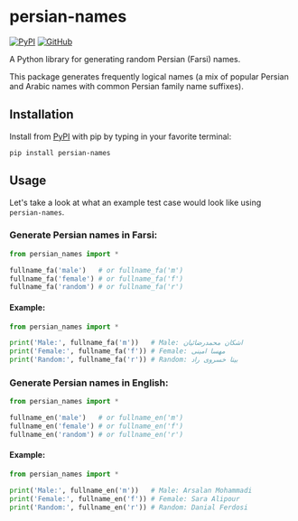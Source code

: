 # persian-names

[![PyPI](https://img.shields.io/pypi/v/persian-names?style=for-the-badge)](https://pypi.org/project/persian-names)
[![GitHub](https://img.shields.io/github/license/armanyazdi/persian-names?style=for-the-badge)](https://pypi.org/project/persian-names)

A Python library for generating random Persian (Farsi) names.

This package generates frequently logical names 
(a mix of popular Persian and Arabic names with common Persian family name suffixes).

## Installation

Install from [PyPI](https://pypi.org/project/persian-names) with pip by typing in your favorite terminal:

`pip install persian-names`

## Usage

Let's take a look at what an example test case would look like using `persian-names`.

### Generate Persian names in Farsi:

```python
from persian_names import *

fullname_fa('male')   # or fullname_fa('m')
fullname_fa('female') # or fullname_fa('f')
fullname_fa('random') # or fullname_fa('r')
```

#### Example:

```python
from persian_names import *

print('Male:', fullname_fa('m'))   # Male: اشکان محمدرضائیان
print('Female:', fullname_fa('f')) # Female: مهسا امینی
print('Random:', fullname_fa('r')) # Random: بیتا خسروی راد
```

### Generate Persian names in English:

```python
from persian_names import *

fullname_en('male')   # or fullname_en('m')
fullname_en('female') # or fullname_en('f')
fullname_en('random') # or fullname_en('r')
```

#### Example:

```python
from persian_names import *

print('Male:', fullname_en('m'))   # Male: Arsalan Mohammadi
print('Female:', fullname_en('f')) # Female: Sara Alipour
print('Random:', fullname_en('r')) # Random: Danial Ferdosi
```